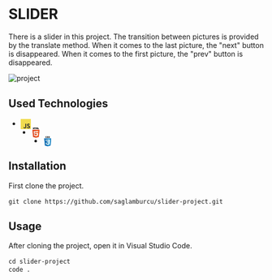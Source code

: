 # SLIDER
There is a slider in this project. The transition between pictures is provided by the translate method. When it comes to the last picture, the "next" button is disappeared. When it comes to the first picture, the "prev" button is disappeared.

![project](images/project.gif)

## Used Technologies
* <img align="left" height="20" src="https://raw.githubusercontent.com/github/explore/80688e429a7d4ef2fca1e82350fe8e3517d3494d/topics/javascript/javascript.png">

* <img align="left" style="margin-right: 3px" height="20" src="https://raw.githubusercontent.com/github/explore/80688e429a7d4ef2fca1e82350fe8e3517d3494d/topics/html/html.png">

* <img align="left" style="margin-right: 3px" height="20" src="https://raw.githubusercontent.com/github/explore/80688e429a7d4ef2fca1e82350fe8e3517d3494d/topics/css/css.png">

## Installation
First clone the project.
```
git clone https://github.com/saglamburcu/slider-project.git
```

## Usage
After cloning the project, open it in Visual Studio Code.
```
cd slider-project
code .
```